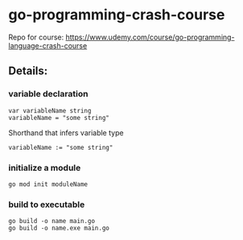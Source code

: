 # go-programming-crash-course
Repo for course: https://www.udemy.com/course/go-programming-language-crash-course

## Details:

### variable declaration

```
var variableName string
variableName = "some string"
```

Shorthand that infers variable type

```
variableName := "some string"
```

### initialize a module

```go mod init moduleName```

### build to executable

```
go build -o name main.go
go build -o name.exe main.go
```